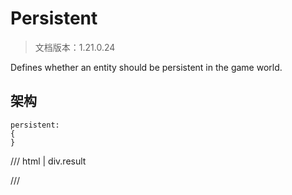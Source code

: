 # Persistent

> 文档版本：1.21.0.24

Defines whether an entity should be persistent in the game world.

## 架构

```mcschema
persistent:
{
}

```

/// html | div.result

///

